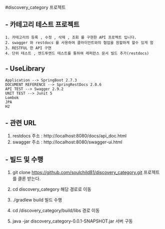 #discovery_category 프로젝트 

## - 카테고리 테스트 프로젝트 
    1. 카테고리의 등록 , 수정 , 삭제 , 조회 를 구현한 API 프로젝트 입니다.
    2. swagger 와 restdocs 를 사용하여 클라이언트와의 협업을 원할하게 할수 있게 함
    3. RESTFUL 한 API 구현 
    4. 단위 테스트 , 엔드투엔드 테스트를 통하여 레퍼런스 문서 빌드 추가(restdocs)


## - UseLibrary
    Application --> SpringBoot 2.7.3
    DOCUMENT REFERENCE --> SpringRestDocs 2.0.6
    API TEST --> Swagger 2.9.2
    UNIT TEST --> Junit 5
    Lombok
    JPA
    H2

## - 관련 URL 
  1. restdocs 주소 : http://localhost:8080/docs/api_doc.html
  2. swagger 주소 : http://localhost:8080/swagger-ui.html

## - 빌드 및 수행 
  1. git clone https://github.com/soulchild81/discovery_category.git
     프로젝트를 클론 받는다.
     
  2. cd discovery_category
     해당 경로로 이동 
     
  3. ./gradlew build 
     빌드 수행 
  
  4. cd /discovery_category/build/libs
     경로 이동

  5. java -jar discovery_category-0.0.1-SNAPSHOT.jar
     서버 구동
